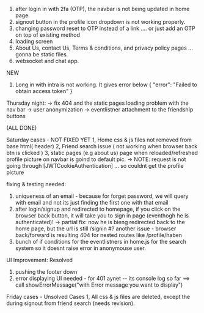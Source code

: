 1. after login in with 2fa (OTP), the navbar is not being updated in home page.
2. signout button in the profile icon dropdown is not working properly.
3. changing password reset to OTP instead of a link .... or just add an OTP on top of existing method
4. loading screen
5. About Us, contact Us, Terms & conditions, and privacy policy pages ... gonna be static files.
6. websocket and chat app.


NEW
1. Long in with intra is not working. It gives error below
{
  "error": "Failed to obtain access token"
}


Thursday night:
-> fix 404 and the static pages loading problem with the nav bar
-> user anonymization
-> eventlistner attachment to the friendship buttons

(ALL DONE)



Saturday cases - NOT FIXED YET
1, Home css & js files not removed from base html( header)
2, Friend search issue ( not working when browser back btn is clicked )
3, static pages (e.g about us) page when reloaded/refreshed profile picture on navbar is goind to default pic.
  -> NOTE: request is not going through [JWTCookieAuthentication] ... so couldnt get the profile picture




fixing & testing needed:
1. uniqueness of an email - because for forget password, we will query with email and not its just finding the first one with that email
2. after login/signup and redirected to homepage, if you click on the browser back button, it will take you to sign in page (eventhogh he is authenticated)!
  -> partial fix: now he is bieng redirected back to the home page, but the url is still /signin
  #? another issue - browser back/forward is resulting 404 for nested routes like /profile/haben
3. bunch of if conditions for the eventlistners in home.js for the search system so it doesnt raise error in anonymouse user.







UI Improvement: Resolved
1. pushing the footer down
2. error displaying UI needed - for 401 aynet -- its console log so far ==> call showErrorMessage("with Error message you want to display")



Friday cases - Unsolved Cases
1, All css & js files are deleted, except the during signout from friend search (needs revision).
